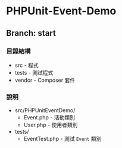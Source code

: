 PHPUnit-Event-Demo
==================

## Branch: start 

### 目錄結構
* src - 程式
* tests - 測試程式
* vendor - Composer 套件

### 說明

* src/PHPUnitEventDemo/
    * Event.php - 活動類別
    * User.php - 使用者類別
* tests/
    * EventTest.php - 測試 `Event` 類別 
